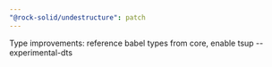 ```yaml
---
"@rock-solid/undestructure": patch
---
```


Type improvements: reference babel types from core, enable tsup --experimental-dts

